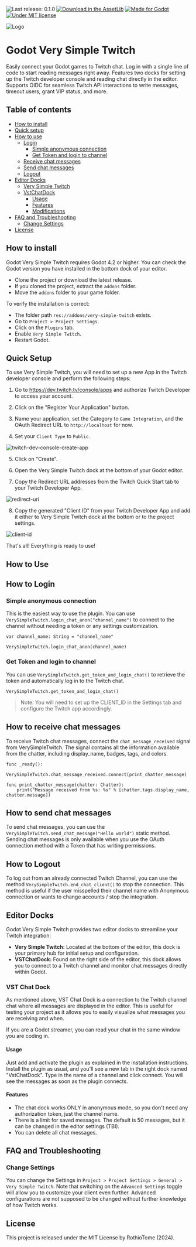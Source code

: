 ![Last release: 0.1.0](https://img.shields.io/badge/release-v0.1.0a-blue.png)
[![Download in the AssetLib](https://img.shields.io/badge/AssetLib-0.1.0-FA5c5c?logo=godot&logoColor=FFFFFF&)](https://godotengine.org/asset-library/asset/3032)
[![Made for Godot](https://img.shields.io/badge/Godot-4.x-blue?logo=godotengine&logoColor=white)](https://godotengine.org)
[![Under MIT license](https://img.shields.io/github/license/RothioTome/godot-very-simple-twitch)](LICENSE)

![Logo](./icon.svg)
# Godot Very Simple Twitch
Easily connect your Godot games to Twitch chat. Log in with a single line of code to start reading messages right away. Features two docks for setting up the Twitch developer console and reading chat directly in the editor. Supports OIDC for seamless Twitch API interactions to write messages, timeout users, grant VIP status, and more.

## Table of contents
- [How to install](#how-to-install)
- [Quick setup](#quick-setup)
- [How to use](#how-to-use)
	- [Login](#how-to-login)
		- [Simple anonymous connection](#simple-anonymous-connection)
		- [Get Token and login to channel](#get-token-and-login-to-channel)
	- [Receive chat messages](#how-to-receive-chat-messages)
	- [Send chat messages](#how-to-send-chat-messages)
	- [Logout](#how-to-logout)
- [Editor Docks](#editor-docks)
	- [Very Simple Twitch](#very-simple-twitch)
	- [VstChatDock](#vst-chat-dock)
		- [Usage](#usage)
		- [Features](#features)
		- [Modifications](#modifications)
- [FAQ and Troubleshooting](#faq-and-troubleshooting)
	- [Change Settings](#change-settings)
- [License](#license)

## How to install
Godot Very Simple Twitch requires Godot 4.2 or higher. You can check the Godot version you have installed in the bottom dock of your editor.
- Clone the project or download the latest release.
- If you cloned the project, extract the ```addons``` folder.
- Move the ```addons``` folder to your game folder.

To verify the installation is correct:
- The folder path ```res://addons/very-simple-twitch``` exists.
- Go to ```Project > Project Settings```.
- Click on the ``Plugins`` tab.
- Enable ```Very Simple Twitch```.
- Restart Godot.

## Quick Setup
To use Very Simple Twitch, you will need to set up a new App in the Twitch developer console and perform the following steps:

1. Go to https://dev.twitch.tv/console/apps and authorize Twitch Developer to access your account.

2. Click on the "Register Your Application" button.

3. Name your application, set the Category to ``Game Integration``, and the OAuth Redirect URL to ``http://localhost`` for now.

4. Set your ``Client Type`` to ``Public``.

![twitch-dev-console-create-app](./docs/images/twitch-dev-console-create-app.png)

5. Click on "Create".

6. Open the Very Simple Twitch dock at the bottom of your Godot editor.

7. Copy the Redirect URL addresses from the Twitch Quick Start tab to your Twitch Developer App.

![redirect-uri](./docs/images/redirect-uri.png)

8. Copy the generated "Client ID" from your Twitch Developer App and add it either to Very Simple Twitch dock at the bottom or to the project settings.

![client-id](./docs/images/client-id.png)

That's all! Everything is ready to use!

## How to Use

## How to Login
### Simple anonymous connection
This is the easiest way to use the plugin. You can use ``VerySimpleTwitch.login_chat_anon("channel_name")`` to connect to the channel without needing a token or any settings customization.

```GDScript
var channel_name: String = "channel_name"

VerySimpleTwitch.login_chat_anon(channel_name)
```

### Get Token and login to channel
You can use ``VerySimpleTwitch.get_token_and_login_chat()`` to retrieve the token and automatically log in to the Twitch chat.

```GDScript
VerySimpleTwitch.get_token_and_login_chat()
```

> Note: You will need to set up the CLIENT_ID in the Settings tab and configure the Twitch app accordingly.

## How to receive chat messages
To receive Twitch chat messages, connect the `chat_message_received` signal from VerySimpleTwitch. The signal contains all the information available from the chatter, including display_name, badges, tags, and colors.

```GDScript
func _ready():
	VerySimpleTwitch.chat_message_received.connect(print_chatter_message)

func print_chatter_message(chatter: Chatter):
	print("Message received from %s: %s" % [chatter.tags.display_name, chatter.message])
```

## How to send chat messages
To send chat messages, you can use the ``VerySimpleTwitch.send_chat_message("Hello world")`` static method. Sending chat messages is only available when you use the OAuth connection method with a Token that has writing permissions.

## How to Logout
To log out from an already connected Twitch Channel, you can use the method ``VerySimpleTwitch.end_chat_client()`` to stop the connection. This method is useful if the user misspelled their channel name with Anonymous connection or wants to change accounts / stop the integration.

## Editor Docks
Godot Very Simple Twitch provides two editor docks to streamline your Twitch integration:

- **Very Simple Twitch:** Located at the bottom of the editor, this dock is your primary hub for initial setup and configuration.
- **VSTChatDock:** Found on the right side of the editor, this dock allows you to connect to a Twitch channel and monitor chat messages directly within Godot.

### VST Chat Dock
As mentioned above, VST Chat Dock is a connection to the Twitch channel chat where all messages are displayed in the editor. This is useful for testing your project as it allows you to easily visualize what messages you are receiving and when.

If you are a Godot streamer, you can read your chat in the same window you are coding in.

#### Usage

Just add and activate the plugin as explained in the installation instructions. Install the plugin as usual, and you'll see a new tab in the right dock named "VstChatDock". Type in the name of a channel and click connect. You will see the messages as soon as the plugin connects.

#### Features
- The chat dock works ONLY in anonymous mode, so you don't need any authorization token, just the channel name.
- There is a limit for saved messages. The default is 50 messages, but it can be changed in the editor settings (TBI).
- You can delete all chat messages.

## FAQ and Troubleshooting
### Change Settings
You can change the Settings in ``Project > Project Settings > General > Very Simple Twitch``. Note that switching on the ``Advanced Settings`` toggle will allow you to customize your client even further. Advanced configurations are not supposed to be changed without further knowledge of how Twitch works.

## License
This project is released under the MIT License by RothioTome (2024).
